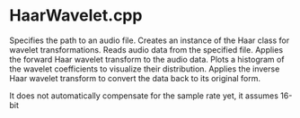 # HaarWavelet.cpp

Specifies the path to an audio file.
Creates an instance of the Haar class for wavelet transformations.
Reads audio data from the specified file.
Applies the forward Haar wavelet transform to the audio data.
Plots a histogram of the wavelet coefficients to visualize their distribution.
Applies the inverse Haar wavelet transform to convert the data back to its original form.

It does not automatically compensate for the sample rate yet, it assumes 16-bit


